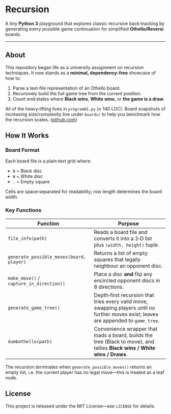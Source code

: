 # Recursion

A tiny **Python 3** playground that explores classic recursive back‑tracking by generating every possible game continuation for simplified **Othello/Reversi** boards.

---

## About

This repository began life as a university assignment on recursion techniques. It now stands as a **minimal, dependency‑free** showcase of how to:

1. Parse a text‑file representation of an Othello board.
2. Recursively build the full game tree from the current position.
3. Count end‑states where **Black wins**, **White wins**, or **the game is a draw**.

All of the heavy‑lifting lives in `program01.py` (≈ 140 LOC). Board snapshots of increasing size/complexity live under `boards/` to help you benchmark how the recursion scales. ([github.com](https://github.com/bgkcsav4/Recursion/commit/4aad3a85229b30436e10e6b6615bd270558596a3))


## How It Works

### Board Format

Each board file is a plain‑text grid where:

* `B` = Black disc
* `W` = White disc
* `.` = Empty square

Cells are space‑separated for readability; row length determines the board width.

### Key Functions

| Function                                 | Purpose                                                                                                                               |
| ---------------------------------------- | ------------------------------------------------------------------------------------------------------------------------------------- |
| `file_info(path)`                        | Reads a board file and converts it into a 2‑D list plus `(width, height)` tuple.                                                      |
| `generate_possible_moves(board, player)` | Returns a list of empty squares that legally neighbour an opponent disc.                                                              |
| `make_move()` / `capture_in_direction()` | Place a disc **and** flip any encircled opponent discs in 8 directions.                                                               |
| `generate_game_tree()`                   | Depth‑first recursion that tries every valid move, swapping players until no further moves exist; leaves are appended to `game_tree`. |
| `dumbothello(path)`                      | Convenience wrapper that loads a board, builds the tree (Black to move), and tallies **Black wins / White wins / Draws**.             |

The recursion terminates when `generate_possible_moves()` returns an empty list, i.e. the current player has no legal move—this is treated as a leaf node. 


## License

This project is released under the MIT License—see `LICENSE` for details.
